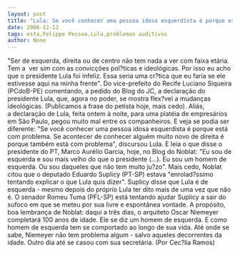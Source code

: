 ```yaml
---
layout: post
title: "Lula: Se você conhecer uma pessoa idosa esquerdista é porque está com problema"
date: 2006-12-12
tags: esta,Felippe Pessoa,Lula,problemas auditivos
author: None
---
```

\"Ser de esquerda, direita ou de centro&nbsp;não tem nada a ver com faixa etária. Tem a&nbsp;&nbsp;ver sim com&nbsp;as convicções pol?ticas e ideológicas. Por isso eu acho que o presidente Lula foi infeliz. Essa seria uma cr?tica que eu faria se ele estivesse aqui na minha frente\".
Do&nbsp;vice-prefeito do Recife Luciano Siqueira (PCdoB-PE) comentando, a pedido do Blog do JC, a declaração do presidente Lula, que, agora no poder, se mostra flex?vel a mudanças ideológicas. (Publicamos a frase do petista hoje, mais cedo).
Aliás, a&nbsp;declaração de Lula, feita ontem à noite, para uma platéia de empresários em São Paulo,&nbsp;pegou muito mal entre os companheiros. E veja se podia ser diferente:
\"Se você conhecer uma pessoa idosa esquerdista é porque está com problema. Se acontecer de conhecer alguém muito novo de direita é porque também está com problema\",&nbsp;discursou Lula.
E&nbsp;leia o que&nbsp;disse&nbsp;o presidente do PT, Marco Aurélio Garcia, hoje, no Blog do Noblat:
\"Eu sou de esquerda e sou mais velho do que o presidente (...). Eu sou um homem de esquerda. Ou sou daqueles que não tem muito ju?zo\".
Mais cedo, Noblat citou que o deputado Eduardo Suplicy (PT-SP)&nbsp;estava \"enrolad?ssimo tentando explicar o que Lula quis dizer\".
Suplicy disse que Lula é de esquerda - mesmo depois do próprio Lula ter dito mais de uma vez que não é. O senador Romeu Tuma (PFL-SP) está tentando ajudar Suplicy a sair do sufoco em que se meteu por sua livre e espontânea vontade.
A propósito, boa lembrança de Noblat: daqui a três dias, o arquiteto Oscar&nbsp;Niemeyer completará 100 anos de idade. Ele se diz um homem de esquerda. E como homem de esquerda tem se comportado ao longo de sua vida.
Até onde se sabe, Niemeyer não tem problema algum - salvo aqueles decorrentes da idade. Outro dia até se casou com sua secretária.
(Por Cec?lia Ramos) 